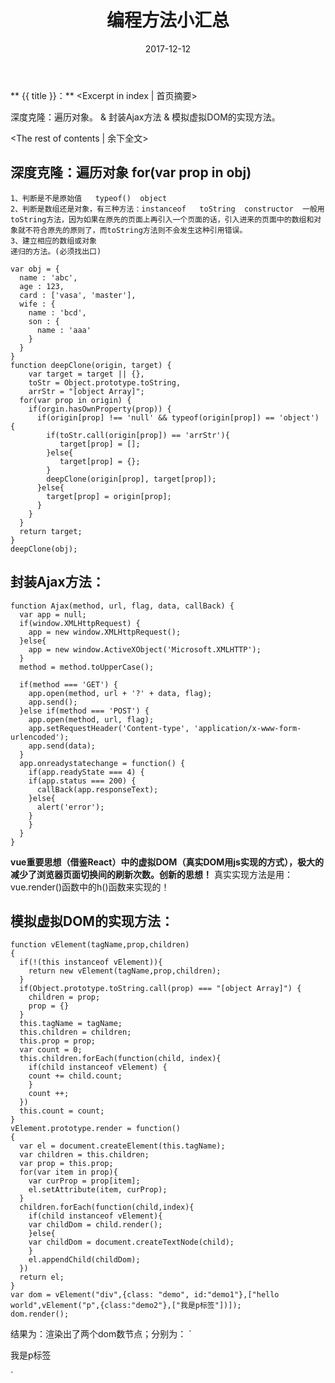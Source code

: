 ﻿---
title: 编程方法小汇总
tags: JavaScript
categories: 学习笔记
date: 2017-12-12
---
** {{ title }}：** <Excerpt in index | 首页摘要>

深度克隆：遍历对象。 & 封装Ajax方法  & 模拟虚拟DOM的实现方法。
<!-- more -->
<The rest of contents | 余下全文>

## 深度克隆：遍历对象  for(var prop in obj)
	1、判断是不是原始值   typeof()  object
	2、判断是数组还是对象，有三种方法：instanceof   toString  constructor  一般用toString方法，因为如果在原先的页面上再引入一个页面的话，引入进来的页面中的数组和对象就不符合原先的原则了，而toString方法则不会发生这种引用错误。
	3、建立相应的数组或对象
	递归的方法。(必须找出口)
```
var obj = {
  name : 'abc',
  age : 123,
  card : ['vasa', 'master'],
  wife : {
	name : 'bcd',
	son : {
	  name : 'aaa'
	}
  }
}
function deepClone(origin, target) {
    var target = target || {},
	toStr = Object.prototype.toString,
	arrStr = "[object Array]";
  for(var prop in origin) {
	if(orgin.hasOwnProperty(prop)) {
	  if(origin[prop] !== 'null' && typeof(origin[prop]) == 'object') {
		if(toStr.call(origin[prop]) == 'arrStr'){
		   target[prop] = [];
		}else{
		   target[prop] = {};
		}
		deepClone(origin[prop], target[prop]);
	  }else{
		target[prop] = origin[prop];
	  }
	}
  }
  return target;
}
deepClone(obj);

```
## 封装Ajax方法：
```
function Ajax(method, url, flag, data, callBack) {
  var app = null;
  if(window.XMLHttpRequest) {
    app = new window.XMLHttpRequest();
  }else{
    app = new window.ActiveXObject('Microsoft.XMLHTTP');
  }
  method = method.toUpperCase();

  if(method === 'GET') {
    app.open(method, url + '?' + data, flag);
    app.send();
  }else if(method === 'POST') {
    app.open(method, url, flag);
    app.setRequestHeader('Content-type', 'application/x-www-form-urlencoded');
    app.send(data);
  }
  app.onreadystatechange = function() {
    if(app.readyState === 4) {
	if(app.status === 200) {
	  callBack(app.responseText);
	}else{
	  alert('error');
	}
    }
  }
}
```
__vue重要思想（借鉴React）中的虚拟DOM（真实DOM用js实现的方式），极大的减少了浏览器页面切换间的刷新次数。创新的思想！__
真实实现方法是用：vue.render()函数中的h()函数来实现的！
## 模拟虚拟DOM的实现方法：
```
function vElement(tagName,prop,children)
{
  if(!(this instanceof vElement)){
    return new vElement(tagName,prop,children);
  }
  if(Object.prototype.toString.call(prop) === "[object Array]") {
    children = prop;
    prop = {}
  }
  this.tagName = tagName;
  this.children = children;
  this.prop = prop;
  var count = 0;
  this.children.forEach(function(child, index){
    if(child instanceof vElement) {
	count += child.count;
    }
    count ++;
  })
  this.count = count;
}
vElement.prototype.render = function()
{
  var el = document.createElement(this.tagName);
  var children = this.children;
  var prop = this.prop;
  for(var item in prop){
    var curProp = prop[item];
    el.setAttribute(item, curProp);
  }
  children.forEach(function(child,index){
    if(child instanceof vElement){
	var childDom = child.render();
    }else{
	var childDom = document.createTextNode(child);
    }
    el.appendChild(childDom);
  })
  return el;
}
var dom = vElement("div",{class: "demo", id:"demo1"},["hello world",vElement("p",{class:"demo2"},["我是p标签"])]);
dom.render();
```
结果为：渲染出了两个dom数节点；分别为：
`<div class="demo" id="demo1">
  <p class="demo2">我是p标签</p>
</div>`
